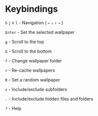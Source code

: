 # Keybindings

`h` `j` `k` `l` - Navigation ( `←` `↓` `↑` `→` )

`Enter` - Set the selected wallpaper

`g` - Scroll to the top

`G` - Scroll to the bottom

`f` - Change wallpaper folder

`r`  - Re-cache wallpapers

`R` - Set a random wallpaper

`s`  - Include/exclude subfolders

`.` - Include/exclude hidden files and folders

`?` - Help
